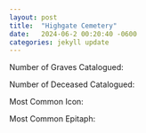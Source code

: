 ```yaml
---
layout: post
title:  "Highgate Cemetery"
date:   2024-06-2 00:20:40 -0600
categories: jekyll update
---
```


Number of Graves Catalogued:

Number of Deceased Catalogued:

Most Common Icon:

Most Common Epitaph:     

